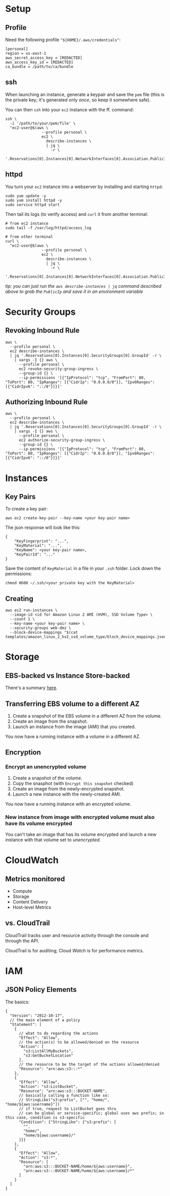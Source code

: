 # Setup

## Profile

Need the following profile `"${HOME}/.aws/credentials"`:

```
[personal]
region = us-east-1
aws_secret_access_key = [REDACTED]
aws_access_key_id = [REDACTED]
ca_bundle = /path/to/ca/bundle
```

## ssh

When launching an instance, generate a keypair and save the `pem` file (this is the private key; it's generated only _once_, so keep it somewhere safe).

You can then `ssh` into your `ec2` instance with the ff. command:

```
ssh \
  -i '/path/to/your/pem/file' \
  "ec2-user@$(aws \
                --profile personal \
                ec2 \
                  describe-instances \
                  | jq \
                    -r \
                    '.Reservations[0].Instances[0].NetworkInterfaces[0].Association.PublicIp')"
```

## httpd

You turn your `ec2` instance into a webserver by installing and starting `httpd`:

```
sudo yum update -y
sudo yum install httpd -y
sudo service httpd start
```

Then tail its logs (to verify access) and `curl` it from another terminal:

```
# from ec2 instance
sudo tail -f /var/log/httpd/access_log

# from other terminal
curl \
  "ec2-user@$(aws \
                --profile personal \
                ec2 \
                  describe-instances \
                  | jq \
                    -r \
                    '.Reservations[0].Instances[0].NetworkInterfaces[0].Association.PublicIp')"
```

_tip: you can just run the `aws describe-instances | jq` command described above to grab the `PublicIp` and save it in an environment variable_

# Security Groups

## Revoking Inbound Rule

```
aws \
  --profile personal \
  ec2 describe-instances \
  | jq '.Reservations[0].Instances[0].SecurityGroups[0].GroupId' -r \
    | xargs -I {} aws \
      --profile personal \
      ec2 revoke-security-group-ingress \
      --group-id {} \
      --ip-permissions '[{"IpProtocol": "tcp", "FromPort": 80, "ToPort": 80, "IpRanges": [{"CidrIp": "0.0.0.0/0"}], "Ipv6Ranges": [{"CidrIpv6": "::/0"}]}]'
```

## Authorizing Inbound Rule

```
aws \
  --profile personal \
  ec2 describe-instances \
  | jq '.Reservations[0].Instances[0].SecurityGroups[0].GroupId' -r \
    | xargs -I {} aws \
      --profile personal \
      ec2 authorize-security-group-ingress \
      --group-id {} \
      --ip-permissions '[{"IpProtocol": "tcp", "FromPort": 80, "ToPort": 80, "IpRanges": [{"CidrIp": "0.0.0.0/0"}], "Ipv6Ranges": [{"CidrIpv6": "::/0"}]}]'
```

# Instances

## Key Pairs

To create a key pair:

```
aws ec2 create-key-pair --key-name <your key-pair name>
```

The json response will look like this:

```
{
    "KeyFingerprint": "...",
    "KeyMaterial": "...",
    "KeyName": <your key-pair name>,
    "KeyPairId": "..."
}
```

Save the content of `KeyMaterial` in a file in your `.ssh` folder. Lock down the permissions:

```
chmod 0600 ~/.ssh/<your private key with the KeyMaterial>
```

## Creating

```
aws ec2 run-instances \
  --image-id <id for Amazon Linux 2 AMI (HVM), SSD Volume Type> \
  --count 1 \
  --key-name <your key-pair name> \
  --security-groups web-dmz \
  --block-device-mappings "$(cat templates/amazon_linux_2_hv2_ssd_volume_type/block_device_mappings.json)"
```

# Storage

## EBS-backed vs Instance Store-backed

There's a summary [here](https://medium.com/awesome-cloud/aws-difference-between-ebs-and-instance-store-f030c4407387).

## Transferring EBS volume to a different AZ

1. Create a snapshot of the EBS volume in a different AZ from the volume.
1. Create an image from the snapshot.
1. Launch an instance from the image (AMI) that you created.

You now have a running instance with a volume in a different AZ.

## Encryption

### Encrypt an unencrypted volume

1. Create a snapshot of the volume.
1. Copy the snasphot (with `Encrypt this snapshot` checked)
1. Create an image from the newly-encrypted snapshot.
1. Launch a new instance with the newly-created AMI.

You now have a running instance with an encrypted volume.

### New instance from image with encrypted volume must also have its volume encrypted

You can't take an image that has its volume encrypted and launch a new instance with that volume set to _unencrypted_.

# CloudWatch

## Metrics monitored

* Compute
* Storage
* Content Delivery
* Host-level Metrics

## vs. CloudTrail

CloudTrail tracks user and resource activity through the console and through the API.

CloudTrail is for auditing; Cloud _Watch_ is for performance metrics.

# IAM

## JSON Policy Elements

The basics:

```
{
  "Version": "2012-10-17",
  // the main element of a policy
  "Statement": [
    {
      // what to do regarding the actions
      "Effect": "Allow",
      // the action(s) to be allowed/denied on the resource
      "Action": [
        "s3:ListAllMyBuckets",
        "s3:GetBucketLocation"
      ],
      // the resource to be the target of the actions allowed/denied
      "Resource": "arn:aws:s3:::*"
    },
    {
      "Effect": "Allow",
      "Action": "s3:ListBucket",
      "Resource": "arn:aws:s3:::BUCKET-NAME",
      // basically calling a function like so:
      // StringLike("s3:prefix", ["", "home/", "home/${aws:username}"])
      // if true, request to ListBucket goes thru
      // can be global or service-specific; global uses aws prefix; in this case, condition is s3-specific
      "Condition": {"StringLike": {"s3:prefix": [
        "",
        "home/",
        "home/${aws:username}/"
      ]}}
    },
    {
      "Effect": "Allow",
      "Action": "s3:*",
      "Resource": [
        "arn:aws:s3:::BUCKET-NAME/home/${aws:username}",
        "arn:aws:s3:::BUCKET-NAME/home/${aws:username}/*"
      ]
    }
  ]
}
```

